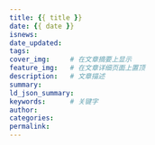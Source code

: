 ```yaml
---
title: {{ title }}
date: {{ date }}
isnews:
date_updated: 
tags:
cover_img:     # 在文章摘要上显示
feature_img:   # 在文章详细页面上置顶
description:   # 文章描述
summary:
ld_json_summary:
keywords:      # 关键字
author:
categories:
permalink:
---
```

